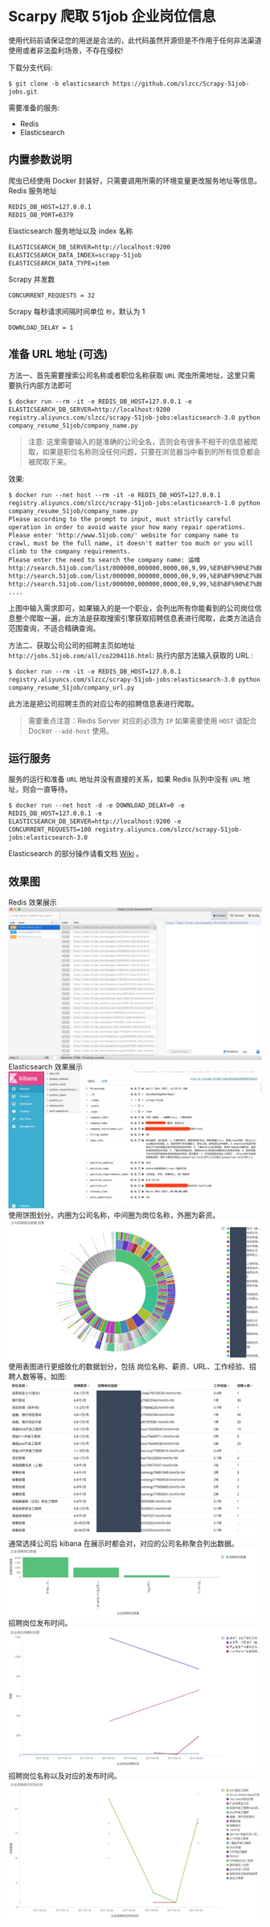 # Scarpy 爬取 51job 企业岗位信息

使用代码前请保证您的用途是合法的，此代码虽然开源但是不作用于任何非法渠道使用或者非法盈利场景，不存在侵权!

下载分支代码:
```
$ git clone -b elasticsearch https://github.com/slzcc/Scrapy-51job-jobs.git
```

需要准备的服务:
  * Redis
  * Elasticsearch

## 内置参数说明
爬虫已经使用 Docker 封装好，只需要调用所需的环境变量更改服务地址等信息。
Redis 服务地址
```
REDIS_DB_HOST=127.0.0.1
REDIS_DB_PORT=6379
```
Elasticsearch 服务地址以及 index 名称
```
ELASTICSEARCH_DB_SERVER=http://localhost:9200
ELASTICSEARCH_DATA_INDEX=scrapy-51job
ELASTICSEARCH_DATA_TYPE=item
```
Scrapy 并发数
```
CONCURRENT_REQUESTS = 32
```
Scrapy 每秒请求间隔时间单位 `秒`，默认为 1
```
DOWNLOAD_DELAY = 1
```

## 准备 URL 地址 (可选)
方法一、首先需要搜索公司名称或者职位名称获取 `URL` 爬虫所需地址，这里只需要执行内部方法即可
```
$ docker run --rm -it -e REDIS_DB_HOST=127.0.0.1 -e ELASTICSEARCH_DB_SERVER=http://localhost:9200 registry.aliyuncs.com/slzcc/scrapy-51job-jobs:elasticsearch-3.0 python company_resume_51job/company_name.py
```
>注意: 这里需要输入的是准确的公司全名，否则会有很多不相干的信息被爬取，如果是职位名称则没任何问题，只要在浏览器当中看到的所有信息都会被爬取下来。

效果:
```
$ docker run --net host --rm -it -e REDIS_DB_HOST=127.0.0.1 registry.aliyuncs.com/slzcc/scrapy-51job-jobs:elasticsearch-1.0 python company_resume_51job/company_name.py
Please according to the prompt to input, must strictly careful operation in order to avoid waste your how many repair operations.
Please enter 'http://www.51job.com/' website for company name to crawl, must be the full name, it doesn't matter too much or you will climb to the company requirements.
Please enter the need to search the company name: 运维
http://search.51job.com/list/000000,000000,0000,00,9,99,%E8%BF%90%E7%BB%B4,2,2.html
http://search.51job.com/list/000000,000000,0000,00,9,99,%E8%BF%90%E7%BB%B4,2,3.html
http://search.51job.com/list/000000,000000,0000,00,9,99,%E8%BF%90%E7%BB%B4,2,4.html
....
```
上图中输入需求即可，如果输入的是一个职业，会列出所有你能看到的公司岗位信息整个爬取一遍，此方法是获取搜索引擎获取招聘信息表进行爬取，此类方法适合范围查询，不适合精确查询。

方法二、获取公司公司的招聘主页如地址 `http://jobs.51job.com/all/co2204116.html`:
执行内部方法输入获取的 URL :
```
$ docker run --rm -it -e REDIS_DB_HOST=127.0.0.1 registry.aliyuncs.com/slzcc/scrapy-51job-jobs:elasticsearch-3.0 python company_resume_51job/company_url.py
```
此方法是把公司招聘主页的对应公布的招聘信息表进行爬取。

>需要重点注意：Redis Server 对应的必须为 `IP` 如果需要使用 `HOST` 请配合 Docker `--add-host` 使用。

## 运行服务
服务的运行和准备 `URL` 地址并没有直接的关系，如果 Redis 队列中没有 `URL` 地址，则会一直等待。
```
$ docker run --net host -d -e DOWNLOAD_DELAY=0 -e REDIS_DB_HOST=127.0.0.1 -e ELASTICSEARCH_DB_SERVER=http://localhost:9200 -e CONCURRENT_REQUESTS=100 registry.aliyuncs.com/slzcc/scrapy-51job-jobs:elasticsearch-3.0
```
Elasticsearch 的部分操作请看文档 [Wiki](https://wiki.shileizcc.com/display/python/ik+Mapping+Create) 。
## 效果图
Redis 效果展示
![Redis Lists up](template/Redis01.png)
Elasticsearch 效果展示
![Elasticsearch Data 01 up](template/elasticsearch01.png)
使用饼图划分，内圈为公司名称，中间圈为岗位名称，外圈为薪资。
![Elasticsearch Data 02 up](template/elasticsearch02.png)
使用表图进行更细致化的数据划分，包括 岗位名称、薪资、URL、工作经验、招聘人数等等。如图:
![Elasticsearch Data 03 up](template/elasticsearch03.png)
通常选择公司后 kibana 在展示时都会对，对应的公司名称聚合列出数据。
![Elasticsearch Data 04 up](template/elasticsearch04.png)
招聘岗位发布时间。
![Elasticsearch Data 05 up](template/elasticsearch05.png)
招聘岗位名称以及对应的发布时间。
![Elasticsearch Data 06 up](template/elasticsearch06.png)
